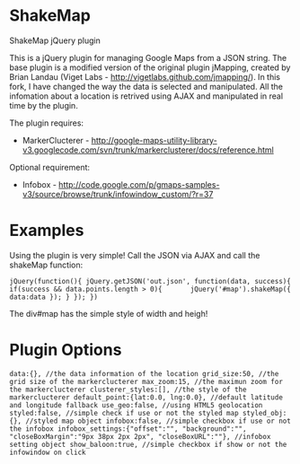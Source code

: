 ShakeMap
========

ShakeMap jQuery plugin

This is a jQuery plugin for managing Google Maps from a JSON string.
The base plugin is a modified version of the original plugin jMapping, created by Brian Landau (Viget Labs - http://vigetlabs.github.com/jmapping/).
In this fork, I have changed the way the data is selected and manipulated. All the infomation about a location is retrived using AJAX and manipulated in real time by the plugin.

The plugin requires:

- MarkerClucterer - http://google-maps-utility-library-v3.googlecode.com/svn/trunk/markerclusterer/docs/reference.html

Optional requirement:

- Infobox - http://code.google.com/p/gmaps-samples-v3/source/browse/trunk/infowindow_custom/?r=37

Examples
========

Using the plugin is very simple! Call the JSON via AJAX and call the shakeMap function:

`jQuery(function(){
  jQuery.getJSON('out.json', function(data, success){
    if(success && data.points.length > 0){		
      jQuery('#map').shakeMap({
        data:data
      });
    }
  });
})`

The div#map has the simple style of width and heigh!

Plugin Options
========

`data:{}, //the data information of the location
grid_size:50, //the grid size of the markerclucterer
max_zoom:15, //the maximun zoom for the markerclucterer
clusterer_styles:[], //the style of the markerclucterer
default_point:{lat:0.0, lng:0.0}, //default latitude and longitude fallback
use_geo:false, //using HTML5 geolocation
styled:false, //simple check if use or not the styled map
styled_obj:{}, //styled map object
infobox:false, //simple checkbox if use or not the infobox
infobox_settings:{"offset":"", "background":"", "closeBoxMargin":"9px 38px 2px 2px", "closeBoxURL":""}, //infobox setting object
show_baloon:true, //simple checkbox if show or not the infowindow on click`